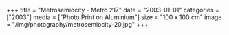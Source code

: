 +++
title = "Metrosemiocity - Metro 217"
date = "2003-01-01"
categories = ["2003"]
media = ["Photo Print on Aluminium"]
size = "100 x 100 cm"
image = "/img/photography/metrosemiocity-20.jpg"
+++
